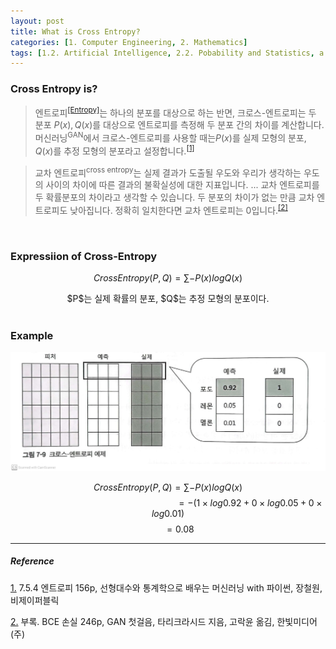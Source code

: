 ```yaml
---
layout: post
title: What is Cross Entropy?
categories: [1. Computer Engineering, 2. Mathematics]
tags: [1.2. Artificial Intelligence, 2.2. Pobability and Statistics, a.b. Regression Problem]
---
```


### Cross Entropy is?
    
> 엔트로피<sup><a href="https://maizer2.github.io/1.%20computer%20engineering/2.%20mathematics/2022/05/13/Entropy-of-machine-learning.html#footnote_1_2">[Entropy]</a></sup>는 하나의 분포를 대상으로 하는 반면, 크로스-엔트로피는 두 분포 $P(x), Q(x)$를 대상으로 엔트로피를 측정해 두 분포 간의 차이를 계산합니다. 머신러닝<sup>GAN</sup>에서 크로스-엔트로피를 사용할 때는$P(x)$를 실제 모형의 분포, $Q(x)$를 추정 모형의 분포라고 설정합니다.<sup><a href="#footnote_1_1" name="footnote_1_2">[1]</a></sup>

> 교차 엔트로피<sup>cross entropy</sup>는 실제 결과가 도출될 우도와 우리가 생각하는 우도의 사이의 차이에 따른 결과의 불확실성에 대한 지표입니다. ... 교차 엔트로피를 두 확률분포의 차이라고 생각할 수 있습니다. 두 분포의 차이가 없는 만큼 교차 엔트로피도 낮아집니다. 정확히 일치한다면 교차 엔트로피는 0입니다.<sup><a href="#footnote_2_1" name="footnote_2_2">[2]</a></sup>

<br/>

### **Expressiion of Cross-Entropy**

$$CrossEntropy(P, Q) = \sum -P(x)logQ(x)$$

<center>$P$는 실제 확률의 분포, $Q$는 추정 모형의 분포이다.</center><br/>


### Example

![Cross-Entropy-Example](https://raw.githubusercontent.com/maizer2/gitblog_img/main/img/1.%20Computer%20Engineering/1.2.%20Artificial%20Intelligence/2022-05-15-Cross-Entropy/Cross-Entropy-Example.jpg)

$$CrossEntropy(P, Q) = \sum -P(x)logQ(x)$$
$$ \;\;\;\;\;\;\;\;\;\;\;\;\;\;\;\;\;\;\;\;\;\;\;\;\;\;\;\;\;\;\;\;\;\;\;\;\;\;\;\;\;\;\;\;\;\;\;\;\;\;\;\;\;\;\;\;\;\;\;\;\;\;\;\;\;\;\;\;\;\;\;\;\;\;\;= -(1 \times log0.92 \; + \; 0 \times log 0.05 \; + \; 0 \times log 0.01)$$
$$ \;\;\;\;\;\;\;\;\;\;= 0.08 $$

---

##### Reference

<a href="#footnote_1_2" name="footnote_1_1">1.</a> 7.5.4 엔트로피 156p, 선형대수와 통계학으로 배우는 머신러닝 with 파이썬, 장철원, 비제이퍼블릭

<a href="#footnote_2_2" name="footnote_2_1">2.</a> 부록. BCE 손실 246p, GAN 첫걸음, 타리크라시드 지음, 고락윤 옮김, 한빛미디어(주)